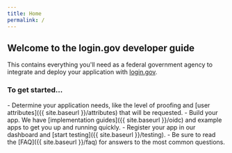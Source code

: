 ```yaml
---
title: Home
permalink: /
---
```


## Welcome to the login.gov developer guide

This contains everything you'll need as a federal government agency to integrate and deploy your application with [login.gov](https://login.gov).

### To get started...

<div markdown="1" class="checklist">
- Determine your application needs, like the level of proofing and [user attributes]({{ site.baseurl }}/attributes) that will be requested.
- Build your app. We have [implementation guides]({{ site.baseurl }}/oidc) and example apps to get you up and running quickly.
- Register your app in our dashboard and [start testing]({{ site.baseurl }}/testing).
- Be sure to read the [FAQ]({{ site.baseurl }}/faq) for answers to the most common questions.
</div>
